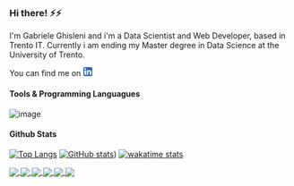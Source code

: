 ### Hi there! ⚡⚡

I'm Gabriele Ghisleni and i'm a Data Scientist and Web Developer, based in Trento IT.
Currently i am ending my Master degree in Data Science at the University of Trento.

You can find me on [![LinkedIn][1.2]][1] 

#### Tools & Programming Languagues

![image](https://img.shields.io/badge/JavaScript-323330?=javascript&logoColor=F7DF1E)


#### Github Stats

[![Top Langs](https://github-readme-stats.vercel.app/api/top-langs/?username=GabrieleGhisleni&layout=compact&langs_count=10&hide=Jupyter%20Notebook)](https://github.com/GabrieleGhisleni/github-readme-stats)
[![GitHub stats](https://github-readme-stats.vercel.app/api?username=GabrieleGhisleni)](https://github.com/GabrieleGhisleni/github-readme-stats&show_icons=true&theme=radical))
[![wakatime stats](https://github-readme-stats.vercel.app/api/wakatime?username=GabrieleGhisleni)](https://github.com/GabrieleGhisleni/github-readme-stats)

<a href="https://github.com/GabrieleGhisleni/EnergyProject">
  <img align="center" src="https://github-readme-stats.vercel.app/api/pin/?username=GabrieleGhisleni&repo=EnergyProject" />
</a>

<a href="https://github.com/GabrieleGhisleni/ImageRetrival-ConvNN">
  <img align="center" src="https://github-readme-stats.vercel.app/api/pin/?username=GabrieleGhisleni&repo=ImageRetrival-ConvNN" />
</a>

<a href="https://github.com/GabrieleGhisleni/Twitter-Social-Analysis">
  <img align="center" src="https://github-readme-stats.vercel.app/api/pin/?username=GabrieleGhisleni&repo=Twitter-Social-Analysis" />
</a>

<a href="https://github.com/GabrieleGhisleni/WebScraping-Subito.it">
  <img align="center" src="https://github-readme-stats.vercel.app/api/pin/?username=GabrieleGhisleni&repo=WebScraping-Subito.it" />
</a>

<a href="https://github.com/GabrieleGhisleni/GasolinePrices">
  <img align="center" src="https://github-readme-stats.vercel.app/api/pin/?username=GabrieleGhisleni&repo=GasolinePrices" />
</a>

<a href="https://github.com/GabrieleGhisleni/GG-website">
  <img align="center" src="https://github-readme-stats.vercel.app/api/pin/?username=GabrieleGhisleni&repo=GG-website" />
</a>




<!-- Icons -->
[1.2]: https://raw.githubusercontent.com/GabrieleGhisleni/GabrieleGhisleni/main/icons/linkedin_16x16.png?token=ARWCS6OL32Q4OIFY7U2VLD3BQ6NQE
[1]: https://www.linkedin.com/in/gabriele-ghisleni-bb553a199/

